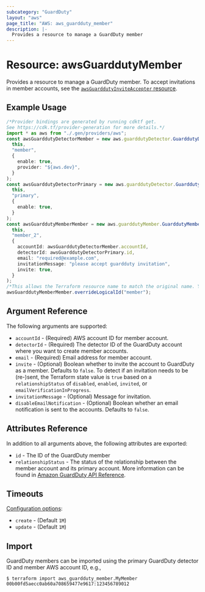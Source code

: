 ```yaml
---
subcategory: "GuardDuty"
layout: "aws"
page_title: "AWS: aws_guardduty_member"
description: |-
  Provides a resource to manage a GuardDuty member
---
```


# Resource: awsGuarddutyMember

Provides a resource to manage a GuardDuty member. To accept invitations in member accounts, see the [`awsGuarddutyInviteAccepter` resource](/docs/providers/aws/r/guardduty_invite_accepter.html).

## Example Usage

```typescript
/*Provider bindings are generated by running cdktf get.
See https://cdk.tf/provider-generation for more details.*/
import * as aws from "./.gen/providers/aws";
const awsGuarddutyDetectorMember = new aws.guarddutyDetector.GuarddutyDetector(
  this,
  "member",
  {
    enable: true,
    provider: "${aws.dev}",
  }
);
const awsGuarddutyDetectorPrimary = new aws.guarddutyDetector.GuarddutyDetector(
  this,
  "primary",
  {
    enable: true,
  }
);
const awsGuarddutyMemberMember = new aws.guarddutyMember.GuarddutyMember(
  this,
  "member_2",
  {
    accountId: awsGuarddutyDetectorMember.accountId,
    detectorId: awsGuarddutyDetectorPrimary.id,
    email: "required@example.com",
    invitationMessage: "please accept guardduty invitation",
    invite: true,
  }
);
/*This allows the Terraform resource name to match the original name. You can remove the call if you don't need them to match.*/
awsGuarddutyMemberMember.overrideLogicalId("member");

```

## Argument Reference

The following arguments are supported:

* `accountId` - (Required) AWS account ID for member account.
* `detectorId` - (Required) The detector ID of the GuardDuty account where you want to create member accounts.
* `email` - (Required) Email address for member account.
* `invite` - (Optional) Boolean whether to invite the account to GuardDuty as a member. Defaults to `false`. To detect if an invitation needs to be (re-)sent, the Terraform state value is `true` based on a `relationshipStatus` of `disabled`, `enabled`, `invited`, or `emailVerificationInProgress`.
* `invitationMessage` - (Optional) Message for invitation.
* `disableEmailNotification` - (Optional) Boolean whether an email notification is sent to the accounts. Defaults to `false`.

## Attributes Reference

In addition to all arguments above, the following attributes are exported:

* `id` - The ID of the GuardDuty member
* `relationshipStatus` - The status of the relationship between the member account and its primary account. More information can be found in [Amazon GuardDuty API Reference](https://docs.aws.amazon.com/guardduty/latest/ug/get-members.html).

## Timeouts

[Configuration options](https://developer.hashicorp.com/terraform/language/resources/syntax#operation-timeouts):

* `create` - (Default `1M`)
* `update` - (Default `1M`)

## Import

GuardDuty members can be imported using the primary GuardDuty detector ID and member AWS account ID, e.g.,

```console
$ terraform import aws_guardduty_member.MyMember 00b00fd5aecc0ab60a708659477e9617:123456789012
```
